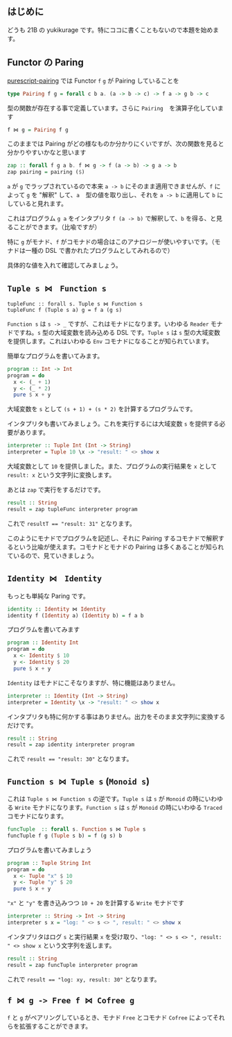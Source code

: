 ## はじめに

どうも 21B の yukikurage です。特にココに書くこともないので本題を始めます。

## Functor の Paring

[purescript-pairing](https://pursuit.purescript.org/packages/purescript-pairing) では Functor `f` `g` が Pairing していることを

```haskell
type Pairing f g = forall c b a. (a -> b -> c) -> f a -> g b -> c
```

型の関数が存在する事で定義しています。さらに `Pairing`　を演算子化しています

```haskell
f ⋈ g = Pairing f g
```

このままでは Pairing がどの様なものか分かりにくいですが、次の関数を見ると分かりやすいかなと思います

```haskell
zap :: forall f g a b. f ⋈ g -> f (a -> b) -> g a -> b
zap pairing = pairing ($)
```

`a` が `g` でラップされているので本来 `a -> b` にそのまま適用できませんが、`f` によって `g` を "解釈" して、`a`　型の値を取り出し、それを `a -> b` に適用して `b` にしていると見れます。

これはプログラム `g a` をインタプリタ `f (a -> b)` で解釈して、`b` を得る、と見ることができます。（比喩ですが）

特に `g` がモナド、`f` がコモナドの場合はこのアナロジーが使いやすいです。（モナドは一種の DSL で書かれたプログラムとしてみれるので）

具体的な値を入れて確認してみましょう。

## `Tuple s ⋈　Function s`

```
tupleFunc :: forall s. Tuple s ⋈ Function s
tupleFunc f (Tuple s a) g = f a (g s)
```

`Function s` は `s -> _` ですが、これはモナドになります。いわゆる `Reader` モナドですね。`s` 型の大域変数を読み込める DSL です。`Tuple s` は `s` 型の大域変数を提供します。これはいわゆる `Env` コモナドになることが知られています。

簡単なプログラムを書いてみます。

```haskell
program :: Int -> Int
program = do
  x <- (_ + 1)
  y <- (_ * 2)
  pure $ x + y
```

大域変数を `s` として `(s + 1) + (s * 2)` を計算するプログラムです。

インタプリタも書いてみましょう。これを実行するには大域変数 `s` を提供する必要があります。

```haskell
interpreter :: Tuple Int (Int -> String)
interpreter = Tuple 10 \x -> "result: " <> show x
```

大域変数として `10` を提供しました。また、プログラムの実行結果を `x` として `result: x` という文字列に変換します。

あとは `zap` で実行をするだけです。

```haskell
result :: String
result = zap tupleFunc interpreter program
```

これで `resultT == "result: 31"` となります。

このようにモナドでプログラムを記述し、それに Pairing するコモナドで解釈するという比喩が使えます。コモナドとモナドの Pairing は多くあることが知られているので、見ていきましょう。

## `Identity ⋈　Identity`

もっとも単純な Paring です。

```haskell
identity :: Identity ⋈ Identity
identity f (Identity a) (Identity b) = f a b
```

プログラムを書いてみます

```haskell
program :: Identity Int
program = do
  x <- Identity $ 10
  y <- Identity $ 20
  pure $ x + y
```

`Identity` はモナドにこそなりますが、特に機能はありません。

```haskell
interpreter :: Identity (Int -> String)
interpreter = Identity \x -> "result: " <> show x
```

インタプリタも特に何かする事はありません。出力をそのまま文字列に変換するだけです。

```haskell
result :: String
result = zap identity interpreter program
```

これで `result == "result: 30"` となります。

## `Function s ⋈ Tuple s` (`Monoid s`)

これは `Tuple s ⋈ Function s` の逆です。`Tuple s` は `s` が `Monoid` の時にいわゆる `Write` モナドになります。`Function s` は `s` が `Monoid` の時にいわゆる `Traced` コモナドになります。

```haskell
funcTuple  :: forall s. Function s ⋈ Tuple s
funcTuple f g (Tuple s b) = f (g s) b
```

プログラムを書いてみましょう

```haskell
program :: Tuple String Int
program = do
  x <- Tuple "x" $ 10
  y <- Tuple "y" $ 20
  pure $ x + y
```

`"x"` と `"y"` を書き込みつつ `10 + 20` を計算する `Write` モナドです

```haskell
interpreter :: String -> Int -> String
interpreter s x = "log: " <> s <> ", result: " <> show x
```

インタプリタはログ `s` と実行結果 `x` を受け取り、`"log: " <> s <> ", result: " <> show x` という文字列を返します。

```haskell
result :: String
result = zap funcTuple interpreter program
```

これで `result == "log: xy, result: 30"` となります。

## `f ⋈ g -> Free f ⋈ Cofree g`

`f` と `g` がペアリングしているとき、モナド `Free` とコモナド `Cofree` によってそれらを拡張することができます。

```haskell

```
